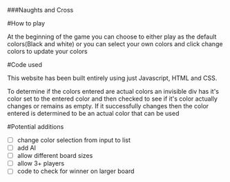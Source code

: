 ###Naughts and Cross


#How to play

At the beginning of the game you can choose to either play as the default colors(Black and white) or you can select your own colors and click change colors to update your colors

#Code used

This website has been built entirely using just Javascript, HTML and CSS.

To determine if the colors entered are actual colors an invisible div has it's color set to the entered color and then checked to see if it's color actually changes or remains as empty. If it successfully changes then the color entered is determined to be an actual color that can be used 

#Potential additions

* [ ] change color selection from input to list
* [ ] add AI 
* [ ] allow different board sizes
* [ ] allow 3+ players
* [ ] code to check for winner on larger board